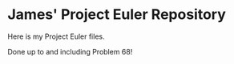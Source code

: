 # James' Project Euler Repository
Here is my Project Euler files.

Done up to and including Problem 68!